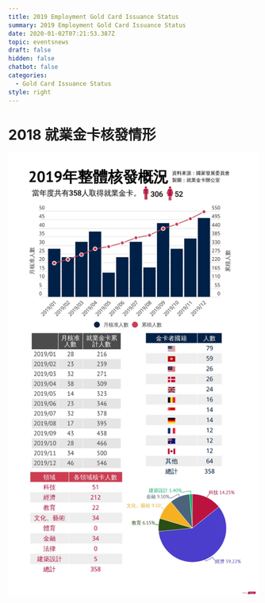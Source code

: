 ```yaml
---
title: 2019 Employment Gold Card Issuance Status
summary: 2019 Employment Gold Card Issuance Status
date: 2020-01-02T07:21:53.387Z
topic: eventsnews
draft: false
hidden: false
chatbot: false
categories:
  - Gold Card Issuance Status
style: right
---
```

# 2018 就業金卡核發情形

![2019 就業金卡核發數據](/cms-uploads/2019-employment-gold-card-issuance-status.jpg)
